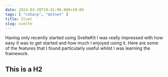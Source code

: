 ```yaml
---
date: 2024-03-20T19:41:00.000+10:00
tags: [ "csharp", "dotnet" ]
title: Slvet
slug: svelte
---
```


Having only recently started using SvelteKit I was really impressed with how easy it was to get started and how much I enjoyed using it.
Here are some of the features that I found particularly useful whilst I was learning the framework.

<!--endintro-->

## This is a H2
